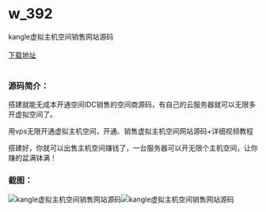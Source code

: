 # w_392
kangle虚拟主机空间销售网站源码
<br/></br>
[下载地址](https://www.uuid2.com/392.html "下载地址")
<br/></br>
<h3>源码简介：</h3>
<p>搭建就能无成本开通空间IDC销售的空间商源码，有自己的云服务器就可以无限多开虚拟空间了。<p>
<p>用vps无限开通虚拟主机空间，开通、销售虚拟主机空间网站源码+详细视频教程<p>
<p>搭建好，你就可以出售主机空间赚钱了，一台服务器可以开无限个主机空间，让你赚的盆满钵满！<p>
<h3>截图：</h3>
<img src="https://www.uuid2.com/wp-content/uploads/img/202105/a46bffd732.jpg" alt="kangle虚拟主机空间销售网站源码"><img src="https://www.uuid2.com/wp-content/uploads/img/202105/a46bffd774.jpg" alt="kangle虚拟主机空间销售网站源码">
